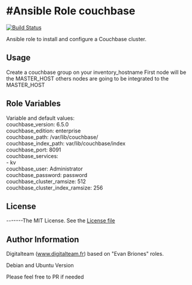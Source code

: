 #Ansible Role couchbase
==================
[![Build Status](https://travis-ci.org/dt-digitalteam/ansible-couchbase.svg?branch=master)](https://travis-ci.org/dt-digitalteam/ansible-couchbase)

Ansible role to install and configure a Couchbase cluster.


## Usage
Create a couchbase group on your inventory_hostname
First node will be the MASTER_HOST
others nodes are going to be integrated to the MASTER_HOST

## Role Variables
Variable and default values:  
couchbase_version: 6.5.0  
couchbase_edition: enterprise  
couchbase_path: /var/lib/couchbase/  
couchbase_index_path: var/lib/couchbase/index  
couchbase_port: 8091  
couchbase_services:  
    - kv  
couchbase_user: Administrator  
couchbase_password: password  
couchbase_cluster_ramsize: 512  
couchbase_cluster_index_ramsize: 256  

## License
-------The MIT License. See the [License file](https://github.com/erbriones/ansible-couchbase/blob/master/LICENSE)

## Author Information

Digitalteam (www.digitalteam.fr) based on "Evan Briones" roles.

Debian and Ubuntu Version

Please feel free to PR if needed
